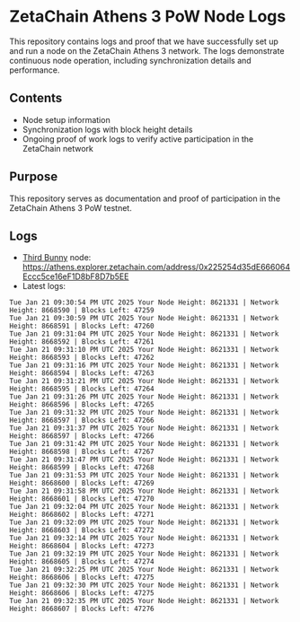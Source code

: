 # ZetaChain Athens 3 PoW Node Logs
This repository contains logs and proof that we have successfully set up and run a node on the ZetaChain Athens 3 network. The logs demonstrate continuous node operation, including synchronization details and performance.

## Contents
- Node setup information
- Synchronization logs with block height details
- Ongoing proof of work logs to verify active participation in the ZetaChain network

## Purpose
This repository serves as documentation and proof of participation in the ZetaChain Athens 3 PoW testnet.

## Logs

- [Third Bunny](https://thirdbunny.xyz/) node: https://athens.explorer.zetachain.com/address/0x225254d35dE666064Eccc5ce16eF1D8bF8D7b5EE
- Latest logs:
```
Tue Jan 21 09:30:54 PM UTC 2025 Your Node Height: 8621331 | Network Height: 8668590 | Blocks Left: 47259
Tue Jan 21 09:30:59 PM UTC 2025 Your Node Height: 8621331 | Network Height: 8668591 | Blocks Left: 47260
Tue Jan 21 09:31:04 PM UTC 2025 Your Node Height: 8621331 | Network Height: 8668592 | Blocks Left: 47261
Tue Jan 21 09:31:10 PM UTC 2025 Your Node Height: 8621331 | Network Height: 8668593 | Blocks Left: 47262
Tue Jan 21 09:31:16 PM UTC 2025 Your Node Height: 8621331 | Network Height: 8668594 | Blocks Left: 47263
Tue Jan 21 09:31:21 PM UTC 2025 Your Node Height: 8621331 | Network Height: 8668595 | Blocks Left: 47264
Tue Jan 21 09:31:26 PM UTC 2025 Your Node Height: 8621331 | Network Height: 8668596 | Blocks Left: 47265
Tue Jan 21 09:31:32 PM UTC 2025 Your Node Height: 8621331 | Network Height: 8668597 | Blocks Left: 47266
Tue Jan 21 09:31:37 PM UTC 2025 Your Node Height: 8621331 | Network Height: 8668597 | Blocks Left: 47266
Tue Jan 21 09:31:42 PM UTC 2025 Your Node Height: 8621331 | Network Height: 8668598 | Blocks Left: 47267
Tue Jan 21 09:31:47 PM UTC 2025 Your Node Height: 8621331 | Network Height: 8668599 | Blocks Left: 47268
Tue Jan 21 09:31:53 PM UTC 2025 Your Node Height: 8621331 | Network Height: 8668600 | Blocks Left: 47269
Tue Jan 21 09:31:58 PM UTC 2025 Your Node Height: 8621331 | Network Height: 8668601 | Blocks Left: 47270
Tue Jan 21 09:32:04 PM UTC 2025 Your Node Height: 8621331 | Network Height: 8668602 | Blocks Left: 47271
Tue Jan 21 09:32:09 PM UTC 2025 Your Node Height: 8621331 | Network Height: 8668603 | Blocks Left: 47272
Tue Jan 21 09:32:14 PM UTC 2025 Your Node Height: 8621331 | Network Height: 8668604 | Blocks Left: 47273
Tue Jan 21 09:32:19 PM UTC 2025 Your Node Height: 8621331 | Network Height: 8668605 | Blocks Left: 47274
Tue Jan 21 09:32:25 PM UTC 2025 Your Node Height: 8621331 | Network Height: 8668606 | Blocks Left: 47275
Tue Jan 21 09:32:30 PM UTC 2025 Your Node Height: 8621331 | Network Height: 8668606 | Blocks Left: 47275
Tue Jan 21 09:32:35 PM UTC 2025 Your Node Height: 8621331 | Network Height: 8668607 | Blocks Left: 47276
```
